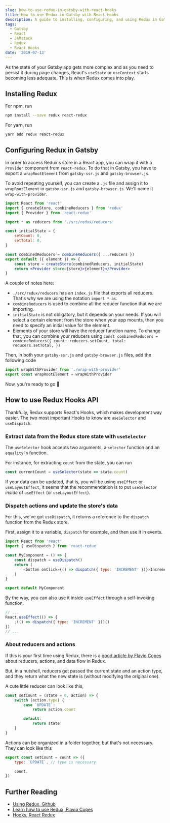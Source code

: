 ```yaml
---
slug: how-to-use-redux-in-gatsby-with-react-hooks
title: How to use Redux in Gatsby with React Hooks
description: A guide to installing, configuring, and using Redux in Gatsby with React Hooks.
tags:
  - Gatsby
  - React
  - JAMstack
  - Redux
  - React Hooks
date: '2019-07-13'
---
```


As the state of your Gatsby app gets more complex and as you need to persist it during page changes, React's `useState` or `useContext` starts becoming less adequate. This is when Redux comes into play.

## Installing Redux

For npm, run

```sh
npm install --save redux react-redux
```

For yarn, run

```sh
yarn add redux react-redux
```

## Configuring Redux in Gatsby

In order to access Redux's store in a React app, you can wrap it with a `Provider` component from `react-redux`. To do that in Gatsby, you have to export a `wrapRootElement` from `gatsby-ssr.js` and `gatsby-browser.js`.

To avoid repeating yourself, you can create a `.js` file and assign it to `wrapRootElement` in `gatsby-ssr.js` and `gatsby-browser.js`. We'll name it `wrap-with-provider`.

```jsx
import React from 'react'
import { createStore, combineReducers } from 'redux'
import { Provider } from 'react-redux'

import * as reducers from './src/redux/reducers'

const initialState = {
	setCount: 0,
	setTotal: 0,
}

const combinedReducers = combineReducers({ ...reducers })
export default ({ element }) => {
	const store = createStore(combinedReducers, initialState)
	return <Provider store={store}>{element}</Provider>
}
```

A couple of notes here:

- `./src/redux/reducers` has an `index.js` file that exports all reducers. That's why we are using the notation `import * as`.
- `combineReducers` is used to combine all the reducer function that we are importing.
- `initialState` is not obligatory, but it depends on your needs. If you will select a certain element from the store when your app mounts, then you need to specify an initial value for the element.
- Elements of your store will have the reducer function name. To change that, you can combine your reducers using
  `const combinedReducers = combineReducers({ count: reducers.setCount, total: reducers.setTotal, })`

Then, in both your `gatsby-ssr.js` and `gatsby-browser.js` files, add the following code

```js
import wrapWithProvider from './wrap-with-provider'
export const wrapRootElement = wrapWithProvider
```

Now, you're ready to go 🎉

## How to use Redux Hooks API

Thankfully, Redux supports React's Hooks, which makes development way easier. The two most important Hooks to know are `useSelector` and `useDispatch`.

### Extract data from the Redux store state with `useSelector`

The `useSelector` hook accepts two arguments, a `selector` function and an `equalityFn` function.

For instance, for extracting `count` from the state, you can run

```js
const currentCount = useSelector(state => state.count)
```

If your data can be updated, that is, you will be using `useEffect` or `useLayoutEffect`, it seems that the recommendation is to put `useSelector` _inside_ of `useEffect` (or `useLayoutEffect`).

### Dispatch actions and update the store's data

For this, we've got `useDispatch`, it returns a reference to the `dispatch` function from the Redux store.

First, assign it to a variable, `dispatch` for example, and then use it in events.

```js
import React from 'react'
import { useDispatch } from 'react-redux'

const MyComponent = () => {
	const dispatch = useDispatch()
	return (
		<button onClick={() => dispatch({ type: 'INCREMENT' })}>Increment</button>
	)
}

export default MyComponent
```

By the way, you can also use it inside `useEffect` through a self-invoking function:

```jsx
// ...
React.useEffect(() => {
	;(() => dispatch({ type: 'INCREMENT' }))()
})
// ...
```

### About reducers and actions

If this is your first time using Redux, there is a [good article by Flavio Copes](https://flaviocopes.com/redux/) about reducers, actions, and data flow in Redux.

But, in a nutshell, reducers get passed the current state and an action type, and they return what the new state is (without modifying the original one).

A cute little reducer can look like this,

```js
const setCount = (state = 0, action) => {
	switch (action.type) {
		case `UPDATE`:
			return action.count

		default:
			return state
	}
}
```

Actions can be organized in a folder together, but that's not necessary. They can look like this

```js
export const setCount = count => ({
	type: `UPDATE`, // type is necessary

	count,
})
```

## Further Reading

- [Using Redux, Github](https://github.com/gatsbyjs/gatsby/tree/master/examples/using-redux)
- [Learn how to use Redux, Flavio Copes](https://flaviocopes.com/redux/)
- [Hooks, React Redux](https://react-redux.js.org/next/api/hooks)

